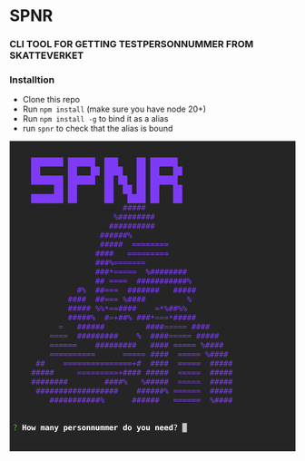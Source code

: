 # SPNR
### CLI TOOL FOR GETTING TESTPERSONNUMMER FROM SKATTEVERKET

### Installtion
* Clone this repo
* Run `npm install` (make sure you have node 20+)
* Run `npm install -g` to bind it as a alias
* run `spnr` to check that the alias is bound


![alt text](/stuff/screen.png)
